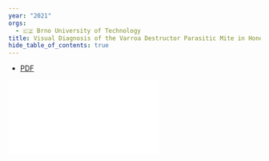 ```yaml
---
year: "2021"
orgs:
  - 🇨🇿 Brno University of Technology
title: Visual Diagnosis of the Varroa Destructor Parasitic Mite in Honeybees Using Object Detector Techniques
hide_table_of_contents: true
---
```


- [PDF](pdfs/sensors2102764.pdf)

![](pdfs/sensors2102764.pdf)